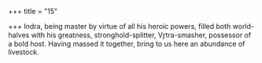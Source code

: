 +++
title = "15"

+++
Indra, being master by virtue of all his heroic powers, filled both  world-halves with his greatness,
stronghold-splitter, Vr̥tra-smasher, possessor of a bold host.  Having massed it together, bring to us here an abundance of  livestock.